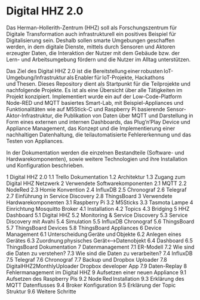 # Digital HHZ 2.0

Das Herman-Hollerith-Zentrum (HHZ) soll als Forschungszentrum für Digitale Transformation auch infrastrukturell ein positives Beispiel für Digitalisierung sein. 
Deshalb sollen smarte Umgebungen geschaffen werden, in dem digitale Dienste, mittels durch Sensoren und Aktoren erzeugter Daten, die Interaktion der Nutzer mit dem Gebäude bzw. der Lern- und Arbeitsumgebung fördern und die Nutzer im Alltag unterstützen.  

Das Ziel des Digital HHZ 2.0 ist die Bereitstellung einer robusten IoT-Umgebung/Infrastruktur als Enabler für IoT-Projekte, Hackathons und Thesen. 
Dieses Repository dient als Startpunkt für die Teilprojekte und nachfolgende Projekte. 
Es ist als eine Übersicht über alle Tätigkeiten im Projekt konzipiert.
Implementiert wurde ein auf der Low-Code-Platform Node-RED und MQTT basiertes Smart-Lab, mit Beispiel-Appliances und Funktionalitäten wie 
auf M5Stick-C und Raspberry Pi basierende Sensor-Aktor-Infrastruktur,
die Publikation von Daten über MQTT und Darstellung in Form eines externen und internen Dashboards, 
das Plug’n’Play Device und Appliance Management, 
das Konzept und die Implementierung einer nachhaltigen Datenhaltung, 
die teilautomatisierte Fehlererkennung und 
das Testen von Appliances. 

In der Dokumentation werden die einzelnen Bestandteile (Software- und Hardwarekomponenten), sowie weitere Technologien und ihre Installation und Konfiguration beschrieben.

1 Digital HHZ 2.0
1.1 Trello Dokumentation
1.2 Architektur
1.3 Zugang zum Digital HHZ Netzwerk
2 Verwendete Softwarekomponenten
2.1 MQTT
2.2 NodeRed
2.3 Homie Konvention
2.4 InfluxDB
2.5 Chronograf
2.6 Telegraf
2.7 Einführung in Service Discovery
2.8 ThingsBoard
3 Verwendete Hardwarekomponenten
3.1 Raspberry Pi
3.2 M5Sticks
3.3 Tasmota Lampe
4 Einrichtung Mosquitto Broker
4.1 Installation
4.2 Topics
4.3 Bridging
5 HHZ Dashboard
5.1 Digital HHZ
5.2 Monitoring & Service Discovery
5.3 Service Discovery mit Avahi
5.4 Simulation
5.5 InfluxDB Chronograf
5.6 ThingsBoard
5.7 ThingsBoard Devices
5.8 ThingsBoard Appliances
6 Device Management
6.1 Unterscheidung Geräte und Objekte
6.2 Anlegen eines Gerätes
6.3 Zuordnung physisches Gerät<-->Datenobjekt
6.4 Dashboard
6.5 ThingsBoard Dokumentation
7 Datenmanagement
7.1 ER-Modell
7.2 Wie sind die Daten zu verstehen?
7.3 Wie sind die Daten zu verarbeiten?
7.4 InfluxDB
7.5 Telegraf
7.6 Chronograf
7.7 Backup und Dropbox Uploader
7.8 DigitalHHZ2MonthlyUploader Dropbox developer App
7.9 Daten-Replay
8 Fehlermanagement im Digital HHZ
9 Aufsetzen einer neuen Appliance
9.1 Aufsetzen des Raspberry Pis
9.2 Node Red Installation
9.3 Erklärung des MQTT Datenflusses
9.4 Broker Konfiguration
9.5 Erklärung der Topic Struktur
9.6 Weitere Schritte
